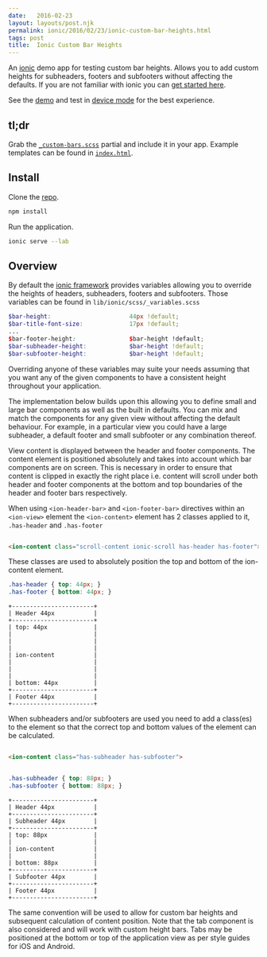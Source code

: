 ```yaml
---
date:   2016-02-23
layout: layouts/post.njk
permalink: ionic/2016/02/23/ionic-custom-bar-heights.html
tags: post
title:  Ionic Custom Bar Heights
---
```


An [ionic](http://ionicframework.com/) demo app for testing custom bar heights. Allows you to add custom heights for subheaders, footers and subfooters without affecting the defaults. If you are not familiar with ionic you can [get started here](http://ionicframework.com/getting-started/).

See the [demo](http://scottwhittaker.github.io/ionic-custom-bar-heights) and test in [device mode](https://developer.chrome.com/devtools/docs/device-mode) for the best experience.

## tl;dr

Grab the [`_custom-bars.scss`](https://github.com/ScottWhittaker/ionic-custom-bar-heights/blob/master/scss/_custom-bars.scss) partial and include it in your app. Example templates can be found in [`index.html`](https://github.com/ScottWhittaker/ionic-custom-bar-heights/blob/master/www/index.html).

## Install

Clone the [repo](https://github.com/ScottWhittaker/ionic-custom-bar-heights).

```bash
npm install
```

Run the application.

```bash
ionic serve --lab
```

## Overview

By default the [ionic framework](http://ionicframework.com/) provides variables allowing you to override the heights of headers, subheaders, footers and subfooters. Those variables can be found in `lib/ionic/scss/_variables.scss`

```scss
$bar-height:                      44px !default;
$bar-title-font-size:             17px !default;
...
$bar-footer-height:               $bar-height !default;
$bar-subheader-height:            $bar-height !default;
$bar-subfooter-height:            $bar-height !default;
```

Overriding anyone of these variables may suite your needs assuming that you want any of the given components to have a consistent height throughout your application.

The implementation below builds upon this allowing you to define small and large bar components as well as the built in defaults. You can mix and match the components for any given view without affecting the default behaviour. For example, in a particular view you could have a large subheader, a default footer and small subfooter or any combination thereof.

View content is displayed between the header and footer components. The content element is positioned absolutely and takes into account which bar components are on screen. This is necessary in order to ensure that content is clipped in exactly the right place i.e. content will scroll under both header and footer components at the bottom and top boundaries of the header and footer bars respectively.

When using `<ion-header-bar>` and `<ion-footer-bar>` directives within an `<ion-view>` element the `<ion-content>` element has 2 classes applied to it, `.has-header` and `.has-footer`

```html

<ion-content class="scroll-content ionic-scroll has-header has-footer">

```

These classes are used to absolutely position the top and bottom of the ion-content element.

```css
.has-header { top: 44px; }
.has-footer { bottom: 44px; }
```

```
+-----------------------+
| Header 44px           |
+-----------------------+
| top: 44px             |
|                       |
|                       |
|                       |
| ion-content           |
|                       |
|                       |
|                       |
| bottom: 44px          |
+-----------------------+
| Footer 44px           |
+-----------------------+
```

When subheaders and/or subfooters are used you need to add a class(es) to the <ion-content> element so that the correct top and bottom values of the element can be calculated.

```html

<ion-content class="has-subheader has-subfooter">

```

```css

.has-subheader { top: 88px; }
.has-subfooter { bottom: 88px; }

```

```
+-----------------------+
| Header 44px           |
+-----------------------+
| Subheader 44px        |
+-----------------------+
| top: 88px             |
|                       |
| ion-content           |
|                       |
| bottom: 88px          |
+-----------------------+
| Subfooter 44px        |
+-----------------------+
| Footer 44px           |
+-----------------------+
```

The same convention will be used to allow for custom bar heights and subsequent calculation of content position. Note that the tab component is also considered and will work with custom height bars. Tabs may be positioned at the bottom or top of the application view as per style guides for iOS and Android.